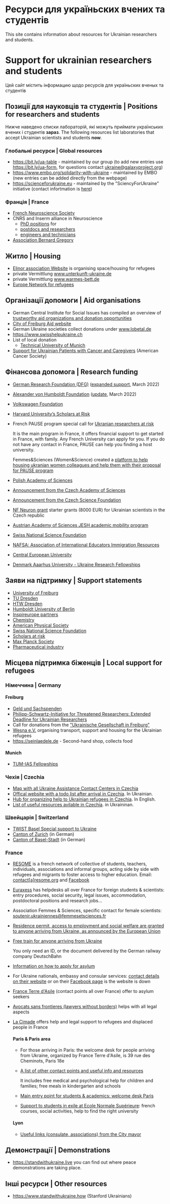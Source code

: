 # Ресурси для украïньских вчених та студентів
This site contains information about resources for Ukrainian researchers and students. 

# Support for ukrainian researchers and students
Цей сайт містить інформацию щодо ресурсів для украïньских вченых та студентів

<!--

- [For researchers and students | Для науковців та студентів](#for-researchers-and-students)
- [University info pages](#university-info-pages)
- [Community support statements](#community-support-statements)
- [Local support for refugees - Cities](#local-support-for-refugees---cities)
  - [Freiburg](#germany) 
  - [Czechia](#czechia)
  - [Switzerland](#switzerland)
- [Demonstrations](#demonstrations)

--> 

## Позиціï для науковців та студентів | Positions for researchers and students 

Нижче наведено списки лабораторій, які можуть приймати українських вчених і студентів **зараз**. The following resources list laboratories that accept Ukrainian scientists and students **now**. 

### Глобальні ресурси | Global resources

* https://bit.ly/ua-table - maintained by our group (to add new entries use https://bit.ly/ua-form, for questions contact ukraine@galaxyproject.org)
* https://www.embo.org/solidarity-with-ukraine - maintained by EMBO (new entries can be added directly from the webpage)
* https://scienceforukraine.eu - maintained by the "SciencyForUkraine" initiative (contact infortmation is [here](https://scienceforukraine.eu/team.html))

[^1]: https://bit.ly/ua-form

### Франція | France

* [French Neuroscience Society](https://www.neurosciences.asso.fr/mespages/offres-de-stage-ou-emploi/)
* CNRS and Inserm alliance in Neuroscience
  * [PhD positions](https://itneuro.aviesan.fr/phd.html) for 
  * [postdocs and researchers](https://itneuro.aviesan.fr/post-doc.html)
  * [engineers and technicians](https://itneuro.aviesan.fr/administratif-technique.html)
* [Association Bernard Gregory](https://www.abg.asso.fr/en/)


## Житло | Housing

* [Elinor association Website](https://elinor.network/gastfreundschaft-ukraine/) is organising space/housing for refugees
* private Vermittlung www.unterkunft-ukraine.de
* private Vermittlung www.warmes-bett.de
* [Europe Network for refugees](https://www.warhelp.eu/places)

## Організації допомоги | Aid organisations

* German Central Institute for Social Issues has compiled an overview of [trustworthy aid organizations and donation opportunities](https://www.dzi.de/pressemitteilungen/spenden-fuer-beduerftige-in-der-ukraine-und-auf-der-flucht/)
* [City of Freiburg Aid website](https://www.freiburg.de/pb/1852726.html)
* German Ukraine societies collect donations under www.lobetal.de
* https://www.swisshelpukraine.ch
* List of local donation
  * [Technical University of Munich](https://www.swisshelpukraine.ch)
* [Support for Ukrainian Patients with Cancer and Caregivers](https://www.cancer.org/about-us/what-we-do/ukraine-support.html) (American Cancer Society)

## Фінансова допомога | Research funding 

* [German Research Foundation (DFG)](https://www.dfg.de/en/research_funding/proposal_review_decision/refugee_researchers/index.html) ([expanded support](https://www.dfg.de/en/research_funding/announcements_proposals/2022/info_wissenschaft_22_17/index.html), March 2022)
* [Alexander von Humboldt Foundation](https://www.humboldt-foundation.de/en/apply/sponsorship-programmes/philipp-schwartz-initiative) ([update](https://www.humboldt-foundation.de/fileadmin/Bewerben/Programme/Philipp-Schwartz-Initiative/PSI_Special_provisions_Ukraine_25_Feb._2022.pdf), March 2022)
* [Volkswagen Foundation](https://www.volkswagenstiftung.de/en/funding/our-funding-portfolio-at-a-glance/funding-for-refugee-scholars-and-scientists-from-ukraine)
* [Harvard University’s Scholars at Risk](https://harvardscholarsatrisk.harvard.edu/about-fellowship)
* French PAUSE program special call for [Ukranian researchers at risk](https://www.college-de-france.fr/site/programme-pause/PAUSE-Solidarite-Ukraine.htm)
 
  It is the main program in France, it offers financial support to get started in France, with family. Any French University can apply for you. If you do not have any contact in France, PAUSE can help you finding a host university. 
  
  Femmes&Sciences (Women&Science) created a [platform to help housing ukranian women colleagues and help them with their proposal for PAUSE program](https://www.femmesetsciences.fr/news/accueil-des-femmes-ukrainiennes)

* [Polish Academy of Sciences](https://institution.pan.pl/index.php/755-visits-of-ukrainian-scientists-to-pas)
* [Announcement from the Czech Academy of Sciences](https://www.avcr.cz/en/news-archive/The-Czech-Academy-of-Sciences-supports-scientists-in-Ukraine/)
* [Announcement from the Czech Science Foundation](https://gacr.cz/en/support-for-ukrainian-scientists-and-students/)
* [NF Neuron grant](https://www.nfneuron.cz/en) starter grants (8000 EUR) for Ukrainian scientists in the Czech republic
* [Austrian Academy of Sciences JESH academic mobility program](https://stipendien.oeaw.ac.at/stipendien/jesh-ukraine)
* [Swiss National Science Foundation](https://www.snf.ch/en/WpOfVoVBYdBid6By/news/support-measures-for-scientists-from-ukraine)
* [NAFSA: Association of International Educators Immigration Resources](https://www.nafsa.org/regulatory-information/immigration-resources-ukraine)
* [Central European University](https://giving.ceu.edu/ukraine-solidarity-initiatives)
* [Denmark Aaarhus University - Ukraine Research Fellowships](https://aias.au.dk/opportunities-at-aias/auff-ukraine-fellowships)


## Заяви на підтримку | Support statements

* [University of Freiburg](https://uni-freiburg.de/university/topics-in-focus/the-university-of-freiburgs-position-on-the-war-in-ukraine/)
* [TU Dresden](https://tu-dresden.de/tu-dresden/internationales/we-care/ukraine)
* [HTW Dresden](https://www.htw-dresden.de/news/hilfe-fuer-die-menschen-aus-der-ukraine)
* [Humboldt University of Berlin](https://www.hu-berlin.de/en/press-portal/topics/humboldt-universitat-stands-with-ukraine)
* [Inspireurope partners](https://www.maynoothuniversity.ie/sites/default/files/filefield_paths/Ukraine-%20Call%20from%20Inspireurope%20to%20European%20Governments%20%26%20EU%20Institutions.pdf)
* [Chemistry](https://cen.acs.org/people/Chemists-respond-invasion-Ukraine/100/i9)
* [American Physical Society](https://www.aps.org/about/governance/letters/ukraine.cfm)
* [Swiss National Science Foundation](https://www.snf.ch/en/K3nRntj2wgma8Zjo/news/snsf-supports-ukrainian-researchers)
* [Scholars at risk](https://www.scholarsatrisk.org/2022/03/solidarity-with-the-people-of-ukraine-and-ukrainian-higher-education/)
* [Max Planck Society](https://www.mpg.de/aufruf-zum-frieden)
* [Pharmaceutical industry](https://www.efpia.eu/news-events/the-efpia-view/efpia-news/pharmaceutical-industry-response-to-the-war-in-ukraine/)

## Місцева підтримка біженців | Local support for refugees

###  Німеччина | Germany

  #### Freiburg

  * [Geld und Sachspenden](https://blog.stadtmission-freiburg.de)
  * [Philipp-Schwartz-Initiative for Threatened Researchers: Extended Deadline for Ukrainian Researchers ](https://www.international.uni-freiburg.de/en/calls/institutes-and-faculties/philipp-schwartz?set_language=en)
  * Call for donations from the ["Ukrainische Gesellschaft in Freiburg"](http://www.dug-freiburg.de)
  * [Wesna e.V.](https://wesna-verein.de) organising transport, support and housing for the Ukrainian refugees
  * https://seinlaedele.de - Second-hand shop, collects food

  #### Munich

  * [TUM-IAS Fellowships](https://www.ias.tum.de/ias/news/news-single-view/article/tum-ias-fellowships-for-researchers-from-the-ukraine/)

###  Чехія | Czechia 

* [Map with all Ukraine Assistance Contact Centers in Czechia](https://en.mapy.cz/zakladni?x=15.0754564&y=49.8057296&z=8&q=Ukraine%20Assistance%20Contact%20Centre&cat=1)
* [Offical website with a todo list after arrival in Czechia](https://www.mvcr.cz/clanek/informace-pro-obcany-ukrajiny.aspx?q=Y2hudW09Mg%3d%3d). In Ukrainian.
* [Hub for organizing help to Ukrainian refugees in Czechia](https://www.stojimezaukrajinou.cz/en). In English.
* [List of useful resources avilable in Czechia](https://www.stojimezaukrajinou.cz/ua). in Ukraininan. 

### Швейцарія | Switzerland

* [TWIST Basel Special support to Ukraine](https://www.twistbasel.com/so/ccNzAMNra?languageTag=en&cid=5642af29-f9cf-4f6d-b9ba-bec9cf293b72#/main)
* [Canton of Zurich](https://www.zh.ch/de/migration-integration/ukrainehilfe.html) (in German)
* [Canton of Basel-Stadt](https://www.bs.ch/nm/2022-krieg-in-der-ukraine--aufnahme-von-fluechtlingen-in-basel-stadt-wsu.html) (in German)

### France

* [RESOME](https://www.resome.org/) is a french network of collective of students, teachers, individuals, associations and informal groups, acting side by side with refugees and migrants to foster access to higher education. Email: [contact[a]resome.org](mailto:contact@resome.org) and [Facebook](https://www.facebook.com/resomefr)
* [Euraxess](https://www.euraxess.fr/) has helpdesks all over France for foreign students & scientists: entry procedures, social security, legal issues, accommodation, postdoctoral positions and research jobs...
* Association Femmes & Sciences, specific contact for female scientists: [soutenir.ukrainiennes@femmesetsciences.fr](mailto:soutenir.ukrainiennes@femmesetsciences.fr)
* [Residence permit, access to employment and social welfare are granted to anyone arriving from Ukraine, as announced by the European Union](https://ec.europa.eu/commission/presscorner/detail/en/ip_22_1469)
* [Free train for anyone arriving from Ukraine](https://www.20minutes.fr/societe/3245079-20220302-guerre-ukraine-sncf-etend-gratuite-trains-refugies-ter)
  
  You only need an ID, or the document delivered by the German railway company DeutschBahn 

* [Information on how to apply for asylum](https://www.immigration.interieur.gouv.fr/Asile/Guide-du-demandeur-d-asile-en-France)
* For Ukraine nationals, embassy and consular services: [contact details on their website](https://ua.ambafrance.org/Ambassade-et-Consulats-d-Ukraine-en-France)  or on their [Facebook page](https://www.facebook.com/ambassadeukraineenfrance) is the website is down
* [France Terre d'Asile](https://www.france-terre-asile.org/) (contact points all over France) offer to asylum seekers
* [Avocats sans frontieres (lawyers without borders)](https://www.avocatssansfrontieres-france.org/en/qui-sommes-nous/l-association/) helps with all legal aspects
* [La Cimade](https://www.lacimade.org) offers help and legal support to refugees and displaced people in France

  #### Paris & Paris area
  
  * For those arriving in Paris: the welcome desk for people arriving from Ukraine, organized by France Terre d'Asile, is 39 rue des Cheminots, Paris 18e
  * [A list of other contact points and useful info and resources](https://www.paris.fr/pages/paris-se-mobilise-pour-l-ukraine-20504)
    
    It includes free medical and psychological help for children and families; free meals in kindergarten and schools

  * [Main entry point for students & academics: welcome desk Paris](https://access.ciup.fr/en/)
  * [Support to students in exile at Ecole Normale Supérieure](https://enspei.wordpress.com/): french courses, social activities, help to find the right
university

  #### Lyon

  * [Useful links (consulate, associations) from the City mayor](https://www.lyon.fr/actualite/solidarite/la-ville-de-lyon-et-ses-habitantes-aux-cotes-de-la-population-ukrainien)

## Демонстрації | Demonstrations

* https://standwithukraine.live you can find out where peace demonstrations are taking place.

## Інші ресурси | Other resources 
* https://www.standwithukraine.how (Stanford Ukrainians)

